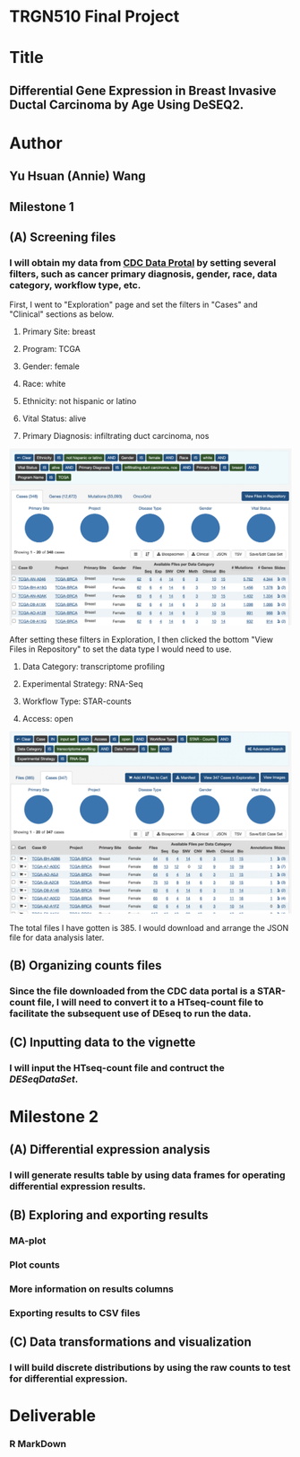 # TRGN510 Final Project

# Title

## Differential Gene Expression in Breast Invasive Ductal Carcinoma by Age Using DeSEQ2.


# Author

## Yu Hsuan (Annie) Wang


## Milestone 1

## (A) Screening files

### I will obtain my data from [CDC Data Protal](https://portal.gdc.cancer.gov/repository) by setting several filters, such as cancer primary diagnosis, gender, race, data category, workflow type, etc.

First, I went to "Exploration" page and set the filters in "Cases" and "Clinical" sections as below.

1. Primary Site: breast

2. Program: TCGA

3. Gender: female

4. Race: white

5. Ethnicity: not hispanic or latino

6. Vital Status: alive

7. Primary Diagnosis: infiltrating duct carcinoma, nos

![](https://github.com/ywang886/Pictures/blob/main/Filter%202.png?raw=true)

After setting these filters in Exploration, I then clicked the bottom "View Files in Repository" to set the data type I would need to use.

1. Data Category: transcriptome profiling

2. Experimental Strategy: RNA-Seq

3. Workflow Type: STAR-counts

4. Access: open

![](https://github.com/ywang886/Pictures/blob/main/Filter%201.png?raw=true)

The total files I have gotten is 385. I would download and arrange the JSON file for data analysis later.

## (B) Organizing counts files

### Since the file downloaded from the CDC data portal is a STAR-count file, I will need to convert it to a HTseq-count file to facilitate the subsequent use of DEseq to run the data.

## (C) Inputting data to the vignette

### I will input the HTseq-count file and contruct the *DESeqDataSet*.

# Milestone 2

## (A) Differential expression analysis

### I will generate results table by using data frames for operating differential expression results.

## (B) Exploring and exporting results

### MA-plot

### Plot counts

### More information on results columns

### Exporting results to CSV files

## (C) Data transformations and visualization

### I will build discrete distributions by using the raw counts to test for differential expression.


# Deliverable

### R MarkDown
